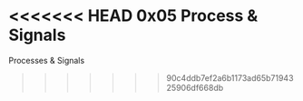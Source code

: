 <<<<<<< HEAD
0x05 Process & Signals
=======
Processes & Signals
>>>>>>> 90c4ddb7ef2a6b1173ad65b7194325906df668db
